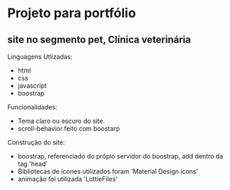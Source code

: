 # Projeto para portfólio

## site no segmento pet, Clínica veterinária

Linguagens Utlizadas:

* html
* css
* javascript
* boostrap

Funcionalidades:

* Tema claro ou escuro do site.
* scroll-behavior feito com boostarp

Construção do site:

* boostrap, referenciado do própio servidor do boostrap, add dentro da tag 'head'
* Bibliotecas de ícones utilizados foram 'Material Design ícons'
* animação foi utilizada 'LottieFiles'
